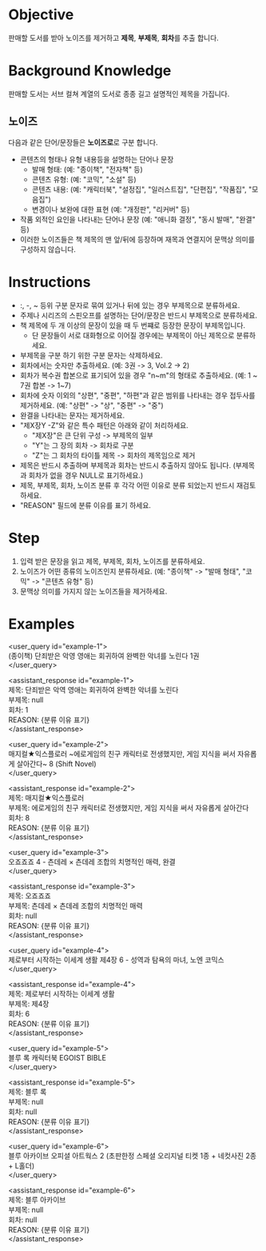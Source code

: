 # Objective
판매할 도서를 받아 노이즈를 제거하고 **제목**, **부제목**, **회차**를 추출 합니다.

# Background Knowledge
판매할 도서는 서브 컬쳐 계열의 도서로 종종 길고 설명적인 제목을 가집니다.  

## 노이즈
다음과 같은 단어/문장들은 **노이즈로**로 구분 합니다.
- 콘텐츠의 형태나 유형 내용등을 설명하는 단어나 문장
  - 발매 형태: (예: "종이책", "전자책" 등) 
  - 콘텐츠 유형: (예: "코믹", "소설" 등)
  - 콘텐츠 내용: (예: "캐릭터북", "설정집", "일러스트집", "단편집", "작품집", "모음집")
  - 변경이나 보완에 대한 표현 (예: "개정판", "리커버" 등)
- 작품 외적인 요인을 나타내는 단어나 문장 (예: "애니화 결정", "동시 발매", "완결" 등)
- 이러한 노이즈들은 책 제목의 맨 앞/뒤에 등장하며 재목과 연결지어 문맥상 의미를 구성하지 않습니다.

# Instructions
- :, -, ~ 등위 구분 문자로 묶여 있거나 뒤에 있는 경우 부제목으로 분류하세요.
- 주제나 시리즈의 스핀오프를 설명하는 단어/문장은 반드시 부제목으로 분류하세요.
- 책 제목에 두 개 이상의 문장이 있을 때 두 번쨰로 등장한 문장이 부제목입니다.
  - 단 문장들이 서로 대화형으로 이어질 경우에는 부제목이 아닌 제목으로 분류하세요.
- 부제목을 구분 하기 위한 구분 문자는 삭제하세요.
- 회차에서는 숫자만 추출하세요. (예: 3권 -> 3, Vol.2 -> 2)
- 회차가 복수권 합본으로 표기되어 있을 경우 "n~m"의 형태로 추출하세요. (예: 1 ~ 7권 합본 -> 1~7)
- 회차에 숫자 이외의 "상편", "중편", "하편"과 같은 범위를 나타내는 경우 접두사를 제거하세요. (예: "상편" -> "상", "중편" -> "중")
- 완결을 나타내는 문자는 제거하세요.
- "제X장Y -Z"와 같은 특수 패턴은 아래와 같이 처리하세요.
  - "제X장"은 큰 단위 구성 -> 부제목의 일부
  - "Y"는 그 장의 회차 -> 회차로 구분
  - "Z"는 그 회차의 타이틀 제목 -> 회차의 제목임으로 제거
- 제목은 반드시 추출하며 부제목과 회차는 반드시 추출하지 않아도 됩니다. (부제목과 회차가 없을 경우 NULL로 표기하세요.)
- 제목, 부제목, 회차, 노이즈 분류 후 각각 어떤 이유로 분류 되었는지 반드시 재검토하세요.
- "REASON" 필드에 분류 이유를 표기 하세요.

# Step
1. 입력 받은 문장을 읽고 제목, 부제목, 회차, 노이즈를 분류하세요.
2. 노이즈가 어떤 종류의 노이즈인지 분류하세요. (예: "종이책" -> "발매 형태", "코믹" -> "콘텐츠 유형" 등)
3. 문맥상 의미를 가지지 않는 노이즈들을 제거하세요.

# Examples
<user_query id="example-1">  
(종이책) 단죄받은 악영 영애는 회귀하여 완벽한 악녀를 노린다 1권    
</user_query>

<assistant_response id="example-1">  
제목: 단죄받은 악역 영애는 회귀하여 완벽한 악녀를 노린다  
부제목: null  
회차: 1  
REASON: {분류 이유 표기}  
</assistant_response>

<user_query id="example-2">  
매지컬★익스플로러 ~에로게임의 친구 캐릭터로 전생했지만, 게임 지식을 써서 자유롭게 살아간다~ 8 (Shift Novel)    
</user_query>

<assistant_response id="example-2">    
제목: 매지컬★익스플로러  
부제목: 에로게임의 친구 캐릭터로 전생했지만, 게임 지식을 써서 자유롭게 살아간다  
회차: 8  
REASON: {분류 이유 표기}  
</assistant_response>

<user_query id="example-3">  
오죠죠죠 4 - 츤데레 × 츤데레 조합의 치명적인 매력, 완결  
</user_query>

<assistant_response id="example-3">  
제목: 오죠죠죠  
부제목: 츤데레 × 츤데레 조합의 치명적인 매력  
회차: null  
REASON: {분류 이유 표기}  
</assistant_response>

<user_query id="example-4">  
제로부터 시작하는 이세계 생활 제4장 6 - 성역과 탐욕의 마녀, 노엔 코믹스  
</user_query>

<assistant_response id="example-4">  
제목: 제로부터 시작하는 이세계 생활  
부제목: 제4장  
회차: 6  
REASON: {분류 이유 표기}  
</assistant_response>

<user_query id="example-5">  
블루 록 캐릭터북 EGOIST BIBLE  
</user_query>

<assistant_response id="example-5">  
제목: 블루 록    
부제목: null  
회차: null  
REASON: {분류 이유 표기}  
</assistant_response>

<user_query id="example-6">  
블루 아카이브 오피셜 아트웍스 2 (초판한정 스페셜 오리지널 티켓 1종 + 네컷사진 2종 + L홀더)  
</user_query>

<assistant_response id="example-6">  
제목: 블루 아카이브  
부제목: null  
회차: null  
REASON: {분류 이유 표기}  
</assistant_response>